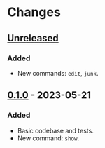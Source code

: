 # Changes

## [Unreleased]
### Added
- New commands: `edit`, `junk`.

## [0.1.0] - 2023-05-21
### Added
- Basic codebase and tests.
- New command: `show`.

[Unreleased]: https://github.com/wirehaiku/kireji/tree/main
[0.1.0]:      https://github.com/wirehaiku/kireji/tree/v0.1.0
